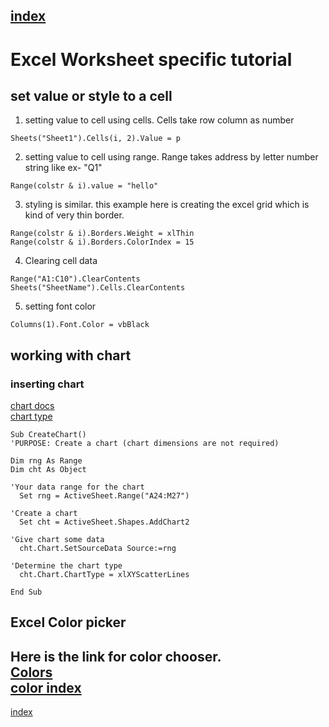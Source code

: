 [index](Index.md)  
---  

# Excel Worksheet specific tutorial  

## set value or style to a cell 
1) setting value to cell using cells. Cells take row column as number 
```vba
Sheets("Sheet1").Cells(i, 2).Value = p
```
2) setting value to cell using range. Range takes address by letter number string like ex- "Q1"
```vba
Range(colstr & i).value = "hello"
```
3) styling is similar. this example here is creating the excel grid which is kind of very thin border. 
```vba
Range(colstr & i).Borders.Weight = xlThin
Range(colstr & i).Borders.ColorIndex = 15
```
4) Clearing cell data

```vba
Range("A1:C10").ClearContents
Sheets("SheetName").Cells.ClearContents
```

5) setting font color
```vba
Columns(1).Font.Color = vbBlack
```


## working with chart  
### inserting chart
[chart docs](https://www.thespreadsheetguru.com/blog/2015/3/1/the-vba-coding-guide-for-excel-charts-graph)  
[chart type](https://bettersolutions.com/excel/charts/vba-chart-types.htm)  

```vba
Sub CreateChart()
'PURPOSE: Create a chart (chart dimensions are not required)

Dim rng As Range
Dim cht As Object

'Your data range for the chart
  Set rng = ActiveSheet.Range("A24:M27")

'Create a chart
  Set cht = ActiveSheet.Shapes.AddChart2

'Give chart some data
  cht.Chart.SetSourceData Source:=rng

'Determine the chart type
  cht.Chart.ChartType = xlXYScatterLines

End Sub
```




## Excel Color picker
Here is the link for color chooser.  
[Colors](http://dmcritchie.mvps.org/excel/colors.htm)  
[color index](https://docs.microsoft.com/en-us/office/vba/api/excel.colorindex)  
---

[index](Index.md)